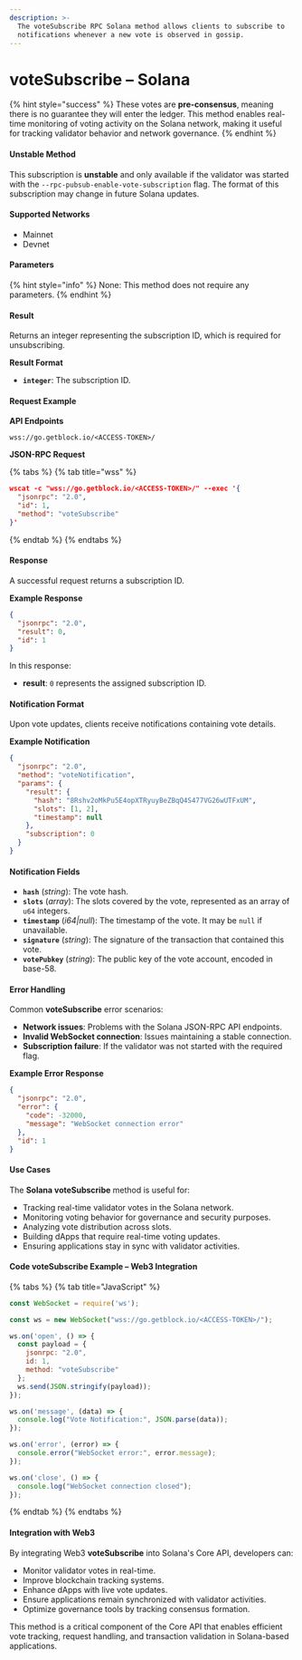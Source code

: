 ```yaml
---
description: >-
  The voteSubscribe RPC Solana method allows clients to subscribe to
  notifications whenever a new vote is observed in gossip.
---
```


# voteSubscribe – Solana

{% hint style="success" %}
These votes are **pre-consensus**, meaning there is no guarantee they will enter the ledger. This method enables real-time monitoring of voting activity on the Solana network, making it useful for tracking validator behavior and network governance.
{% endhint %}

#### Unstable Method

This subscription is **unstable** and only available if the validator was started with the `--rpc-pubsub-enable-vote-subscription` flag. The format of this subscription may change in future Solana updates.

#### Supported Networks

* Mainnet
* Devnet

#### Parameters

{% hint style="info" %}
None: This method does not require any parameters.
{% endhint %}

#### Result

Returns an integer representing the subscription ID, which is required for unsubscribing.

**Result Format**

* **`integer`**: The subscription ID.

#### Request Example

**API Endpoints**

```
wss://go.getblock.io/<ACCESS-TOKEN>/
```

**JSON-RPC Request**

{% tabs %}
{% tab title="wss" %}
```json
wscat -c "wss://go.getblock.io/<ACCESS-TOKEN>/" --exec '{
  "jsonrpc": "2.0",
  "id": 1,
  "method": "voteSubscribe"
}'
```
{% endtab %}
{% endtabs %}

#### Response

A successful request returns a subscription ID.

**Example Response**

```json
{
  "jsonrpc": "2.0",
  "result": 0,
  "id": 1
}
```

In this response:

* **result**: `0` represents the assigned subscription ID.

#### Notification Format

Upon vote updates, clients receive notifications containing vote details.

**Example Notification**

```json
{
  "jsonrpc": "2.0",
  "method": "voteNotification",
  "params": {
    "result": {
      "hash": "8Rshv2oMkPu5E4opXTRyuyBeZBqQ4S477VG26wUTFxUM",
      "slots": [1, 2],
      "timestamp": null
    },
    "subscription": 0
  }
}
```

#### Notification Fields

* **`hash`** (_string_): The vote hash.
* **`slots`** (_array_): The slots covered by the vote, represented as an array of `u64` integers.
* **`timestamp`** (_i64|null_): The timestamp of the vote. It may be `null` if unavailable.
* **`signature`** (_string_): The signature of the transaction that contained this vote.
* **`votePubkey`** (_string_): The public key of the vote account, encoded in base-58.

#### Error Handling

Common **voteSubscribe** error scenarios:

* **Network issues**: Problems with the Solana JSON-RPC API endpoints.
* **Invalid WebSocket connection**: Issues maintaining a stable connection.
* **Subscription failure**: If the validator was not started with the required flag.

**Example Error Response**

```json
{
  "jsonrpc": "2.0",
  "error": {
    "code": -32000,
    "message": "WebSocket connection error"
  },
  "id": 1
}
```

#### Use Cases

The **Solana voteSubscribe** method is useful for:

* Tracking real-time validator votes in the Solana network.
* Monitoring voting behavior for governance and security purposes.
* Analyzing vote distribution across slots.
* Building dApps that require real-time voting updates.
* Ensuring applications stay in sync with validator activities.

#### Code voteSubscribe Example – Web3 Integration

{% tabs %}
{% tab title="JavaScript" %}
```javascript
const WebSocket = require('ws');

const ws = new WebSocket("wss://go.getblock.io/<ACCESS-TOKEN>/");

ws.on('open', () => {
  const payload = {
    jsonrpc: "2.0",
    id: 1,
    method: "voteSubscribe"
  };
  ws.send(JSON.stringify(payload));
});

ws.on('message', (data) => {
  console.log("Vote Notification:", JSON.parse(data));
});

ws.on('error', (error) => {
  console.error("WebSocket error:", error.message);
});

ws.on('close', () => {
  console.log("WebSocket connection closed");
});
```
{% endtab %}
{% endtabs %}

#### Integration with Web3

By integrating Web3 **voteSubscribe** into Solana's Core API, developers can:

* Monitor validator votes in real-time.
* Improve blockchain tracking systems.
* Enhance dApps with live vote updates.
* Ensure applications remain synchronized with validator activities.
* Optimize governance tools by tracking consensus formation.

This method is a critical component of the Core API that enables efficient vote tracking, request handling, and transaction validation in Solana-based applications.
